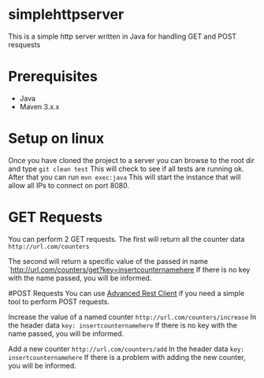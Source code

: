 # simplehttpserver
This is a simple http server written in Java for handling GET and POST resquests

# Prerequisites
 + Java 
 + Maven 3.x.x

# Setup on linux
Once you have cloned the project to a server you can browse to the root dir and type
`git clean test`
This will check to see if all tests are running ok.
After that you can run
`mvn exec:java`
This will start the instance that will allow all IPs to connect on port 8080.

# GET Requests
You can perform 2 GET requests. The first will return all the counter data
`http://url.com/counters`

The second will return a specific value of the passed in name
`http://url.com/counters/get?key=insertcounternamehere
If there is no key with the name passed, you will be informed.

#POST Requests
You can use [Advanced Rest Client](https://chrome.google.com/webstore/detail/advanced-rest-client/hgmloofddffdnphfgcellkdfbfbjeloo)
if you need a simple tool to perform POST requests.

Increase the value of a named counter
`http://url.com/counters/increase`
In the header data
`key: insertcounternamehere`
If there is no key with the name passed, you will be informed.

Add a new counter
`http://url.com/counters/add`
In the header data
`key: insertcounternamehere`
If there is a problem with adding the new counter, you will be informed.
